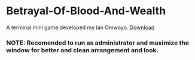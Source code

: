 # Betrayal-Of-Blood-And-Wealth
A terminal mini game developed my Ian Omwoyo.
[Download](https://github.com/SilverSwag/Betrayal-Of-Blood-And-Wealth/archive/refs/heads/main.zip)
### NOTE: Recomended to run as administrator and maximize the window for better and clean arrangement and look.
